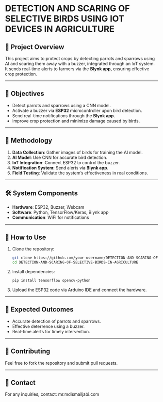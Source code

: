 # DETECTION AND SCARING OF SELECTIVE BIRDS USING IOT DEVICES IN AGRICULTURE

## 🌟 **Project Overview**  
This project aims to protect crops by detecting parrots and sparrows using AI and scaring them away with a buzzer, integrated through an IoT system. It sends real-time alerts to farmers via the **Blynk app**, ensuring effective crop protection.

---

## 🚀 **Objectives**  
- Detect parrots and sparrows using a CNN model.  
- Activate a buzzer via **ESP32** microcontroller upon bird detection.  
- Send real-time notifications through the **Blynk app**.  
- Improve crop protection and minimize damage caused by birds.

---

## 🔧 **Methodology**  
1. **Data Collection**: Gather images of birds for training the AI model.  
2. **AI Model**: Use CNN for accurate bird detection.  
3. **IoT Integration**: Connect ESP32 to control the buzzer.  
4. **Notification System**: Send alerts via **Blynk app**.  
5. **Field Testing**: Validate the system’s effectiveness in real conditions.

---

## 🛠 **System Components**  
- **Hardware**: ESP32, Buzzer, Webcam  
- **Software**: Python, TensorFlow/Keras, Blynk app  
- **Communication**: WiFi for notifications  

---

## 📂 **How to Use**  
1. Clone the repository:  
   ```bash
   git clone https://github.com/your-username/DETECTION-AND-SCARING-OF-SELECTIVE-BIRDS-IN-AGRICULTURE
   cd DETECTION-AND-SCARING-OF-SELECTIVE-BIRDS-IN-AGRICULTURE
   ```
2. Install dependencies:  
   ```bash
   pip install tensorflow opencv-python
   ```
3. Upload the ESP32 code via Arduino IDE and connect the hardware.

---

## 🎯 **Expected Outcomes**  
- Accurate detection of parrots and sparrows.  
- Effective deterrence using a buzzer.  
- Real-time alerts for timely intervention.

---

## 🤝 **Contributing**  
Feel free to fork the repository and submit pull requests.

---

## 📧 **Contact**  
For any inquiries, contact: mr.mdismailjabi.com  
